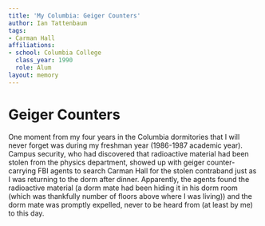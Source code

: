 ```yaml
---
title: 'My Columbia: Geiger Counters'
author: Ian Tattenbaum
tags:
- Carman Hall
affiliations:
- school: Columbia College
  class_year: 1990
  role: Alum
layout: memory
---
```


# Geiger Counters

One moment from my four years in the Columbia dormitories that I will never forget was during my freshman year (1986-1987 academic year). Campus security, who had discovered that radioactive material had been stolen from the physics department, showed up with geiger counter-carrying FBI agents to search Carman Hall for the stolen contraband just as I was returning to the dorm after dinner. Apparently, the agents found the radioactive material (a dorm mate had been hiding it in his dorm room (which was thankfully number of floors above where I was living)) and the dorm mate was promptly expelled, never to be heard from (at least by me) to this day.
